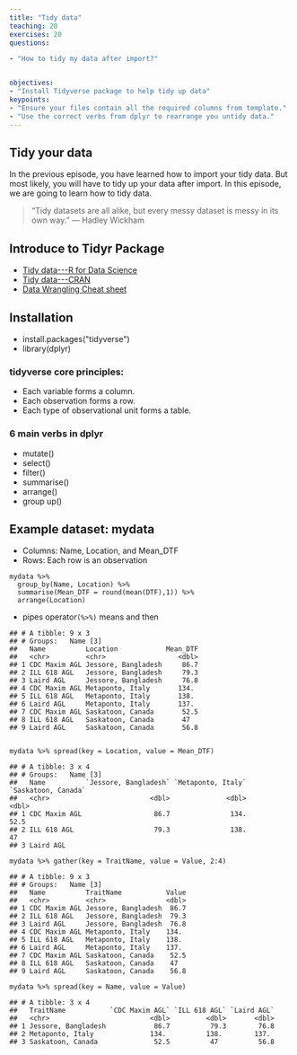 ```yaml
---
title: "Tidy data"
teaching: 20
exercises: 20
questions:

- "How to tidy my data after import?"


objectives:
- "Install Tidyverse package to help tidy up data"
keypoints:
- "Ensure your files contain all the required columns from template."
- "Use the correct verbs from dplyr to rearrange you untidy data."
---
```

## Tidy your data
In the previous episode, you have learned how to import your tidy data. But most likely, you will have to tidy up your data after import. In this episode, we are going to learn how to tidy data. 

>“Tidy datasets are all alike, but every messy dataset is messy in its own way.” –– Hadley Wickham

## Introduce to Tidyr Package

*  [Tidy data---R for Data Science ](https://r4ds.had.co.nz/tidy-data.html)
*  [Tidy data---CRAN ](https://cran.r-project.org/web/packages/tidyr/vignettes/tidy-data.html)
*  [Data Wrangling Cheat sheet ](https://rstudio.com/wp-content/uploads/2015/02/data-wrangling-cheatsheet.pdf)

## Installation
* install.packages("tidyverse")
* library(dplyr)

### tidyverse core principles:
* Each variable forms a column.
* Each observation forms a row.
* Each type of observational unit forms a table.

### 6 main verbs in dplyr
* mutate()
* select()
* filter()
* summarise()
* arrange()
* group up()

## Example dataset: mydata

* Columns:  Name, Location, and Mean_DTF
* Rows: Each row is an observation

```
mydata %>%
  group_by(Name, Location) %>%
  summarise(Mean_DTF = round(mean(DTF),1)) %>% 
  arrange(Location)
```
* pipes operator`(%>%)` means and then
```
## # A tibble: 9 x 3
## # Groups:   Name [3]
##   Name          Location            Mean_DTF
##   <chr>         <chr>                  <dbl>
## 1 CDC Maxim AGL Jessore, Bangladesh     86.7
## 2 ILL 618 AGL   Jessore, Bangladesh     79.3
## 3 Laird AGL     Jessore, Bangladesh     76.8
## 4 CDC Maxim AGL Metaponto, Italy       134. 
## 5 ILL 618 AGL   Metaponto, Italy       138. 
## 6 Laird AGL     Metaponto, Italy       137. 
## 7 CDC Maxim AGL Saskatoon, Canada       52.5
## 8 ILL 618 AGL   Saskatoon, Canada       47  
## 9 Laird AGL     Saskatoon, Canada       56.8
```
```

```
```
mydata %>% spread(key = Location, value = Mean_DTF)
```

```
## # A tibble: 3 x 4
## # Groups:   Name [3]
##   Name          `Jessore, Bangladesh` `Metaponto, Italy` `Saskatoon, Canada`
##   <chr>                         <dbl>              <dbl>               <dbl>
## 1 CDC Maxim AGL                  86.7               134.                52.5
## 2 ILL 618 AGL                    79.3               138.                47  
## 3 Laird AGL     
```
```
mydata %>% gather(key = TraitName, value = Value, 2:4)
```
```
## # A tibble: 9 x 3
## # Groups:   Name [3]
##   Name          TraitName           Value
##   <chr>         <chr>               <dbl>
## 1 CDC Maxim AGL Jessore, Bangladesh  86.7
## 2 ILL 618 AGL   Jessore, Bangladesh  79.3
## 3 Laird AGL     Jessore, Bangladesh  76.8
## 4 CDC Maxim AGL Metaponto, Italy    134. 
## 5 ILL 618 AGL   Metaponto, Italy    138. 
## 6 Laird AGL     Metaponto, Italy    137. 
## 7 CDC Maxim AGL Saskatoon, Canada    52.5
## 8 ILL 618 AGL   Saskatoon, Canada    47  
## 9 Laird AGL     Saskatoon, Canada    56.8
```
```
mydata %>% spread(key = Name, value = Value)
```

```
## # A tibble: 3 x 4
##   TraitName           `CDC Maxim AGL` `ILL 618 AGL` `Laird AGL`
##   <chr>                         <dbl>         <dbl>       <dbl>
## 1 Jessore, Bangladesh            86.7          79.3        76.8
## 2 Metaponto, Italy              134.          138.        137. 
## 3 Saskatoon, Canada              52.5          47          56.8
```

